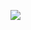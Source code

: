 <img src="https://img.shields.io/badge/Java-blue?style=flat-square&logo=simpleicons에서_Java&logoColor=white"/></a>&nbsp;

